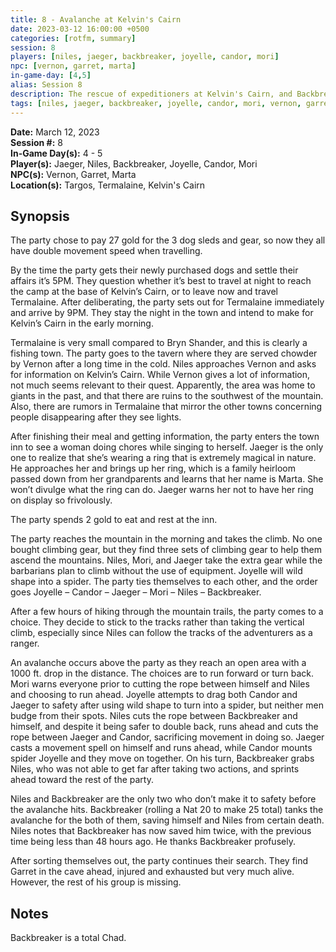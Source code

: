 ```yaml
---
title: 8 - Avalanche at Kelvin's Cairn
date: 2023-03-12 16:00:00 +0500
categories: [rotfm, summary]
session: 8
players: [niles, jaeger, backbreaker, joyelle, candor, mori]
npc: [vernon, garret, marta]
in-game-day: [4,5]
alias: Session 8
description: The rescue of expeditioners at Kelvin's Cairn, and Backbreaker tanks an avalanche.
tags: [niles, jaeger, backbreaker, joyelle, candor, mori, vernon, garret, marta]
---
```


**Date:** March 12, 2023 <br>
**Session #:** 8 <br>
**In-Game Day(s):** 4 - 5 <br>
**Player(s):** Jaeger, Niles, Backbreaker, Joyelle, Candor, Mori <br>
**NPC(s):** Vernon, Garret, Marta <br>
**Location(s):** Targos, Termalaine, Kelvin's Cairn

## Synopsis
The party chose to pay 27 gold for the 3 dog sleds and gear, so now they all have double movement speed when travelling.

By the time the party gets their newly purchased dogs and settle their affairs it’s 5PM. They question whether it’s best to travel at night to reach the camp at the base of Kelvin’s Cairn, or to leave now and travel Termalaine. After deliberating, the party sets out for Termalaine immediately and arrive by 9PM. They stay the night in the town and intend to make for Kelvin’s Cairn in the early morning.

Termalaine is very small compared to Bryn Shander, and this is clearly a fishing town. The party goes to the tavern where they are served chowder by Vernon after a long time in the cold. Niles approaches Vernon and asks for information on Kelvin’s Cairn. While Vernon gives a lot of information, not much seems relevant to their quest. Apparently, the area was home to giants in the past, and that there are ruins to the southwest of the mountain. Also, there are rumors in Termalaine that mirror the other towns concerning people disappearing after they see lights.

After finishing their meal and getting information, the party enters the town inn to see a woman doing chores while singing to herself. Jaeger is the only one to realize that she’s wearing a ring that is extremely magical in nature. He approaches her and brings up her ring, which is a family heirloom passed down from her grandparents and learns that her name is Marta. She won’t divulge what the ring can do. Jaeger warns her not to have her ring on display so frivolously.

The party spends 2 gold to eat and rest at the inn.

The party reaches the mountain in the morning and takes the climb. No one bought climbing gear, but they find three sets of climbing gear to help them ascend the mountains. Niles, Mori, and Jaeger take the extra gear while the barbarians plan to climb without the use of equipment. Joyelle will wild shape into a spider. The party ties themselves to each other, and the order goes Joyelle – Candor – Jaeger – Mori – Niles – Backbreaker.

After a few hours of hiking through the mountain trails, the party comes to a choice. They decide to stick to the tracks rather than taking the vertical climb, especially since Niles can follow the tracks of the adventurers as a ranger.

An avalanche occurs above the party as they reach an open area with a 1000 ft. drop in the distance. The choices are to run forward or turn back. Mori warns everyone prior to cutting the rope between himself and Niles and choosing to run ahead. Joyelle attempts to drag both Candor and Jaeger to safety after using wild shape to turn into a spider, but neither men budge from their spots. Niles cuts the rope between Backbreaker and himself, and despite it being safer to double back, runs ahead and cuts the rope between Jaeger and Candor, sacrificing movement in doing so. Jaeger casts a movement spell on himself and runs ahead, while Candor mounts spider Joyelle and they move on together. On his turn, Backbreaker grabs Niles, who was not able to get far after taking two actions, and sprints ahead toward the rest of the party.

Niles and Backbreaker are the only two who don’t make it to safety before the avalanche hits. Backbreaker (rolling a Nat 20 to make 25 total) tanks the avalanche for the both of them, saving himself and Niles from certain death. Niles notes that Backbreaker has now saved him twice, with the previous time being less than 48 hours ago. He thanks Backbreaker profusely.

After sorting themselves out, the party continues their search. They find Garret in the cave ahead, injured and exhausted but very much alive. However, the rest of his group is missing.

## Notes
Backbreaker is a total Chad.
